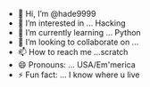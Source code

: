 - 👋 Hi, I’m @hade9999
- 👀 I’m interested in ... Hacking
- 🌱 I’m currently learning ... Python
- 💞️ I’m looking to collaborate on ...
- 📫 How to reach me ...scratch
- 😄 Pronouns: ... USA/Em'merica
- ⚡ Fun fact: ... I know where u live

<!---
hade9999/hade9999 is a ✨ special ✨ repository because its `README.md` (this file) appears on your GitHub profile.
You can click the Preview link to take a look at your changes.
--->
